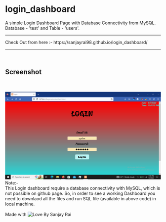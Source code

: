 # login_dashboard
A simple Login Dashboard Page with Database Connectivity from MySQL.
Database - 'test' and Table - 'users'. <br>
<hr>
Check Out from here :- https://sanjayrai98.github.io/login_dashboard/
<hr><br>
<h2>Screenshot</h2>
<br><br>
<img src="/Login Dashboard.png" alt="Login Dashboard Screenshot">
<br>
Note:- <br>
This Login dashboard require a database connectivity with MySQL, which is not possible on github page. So, in order to see a working Dashboard you need to downlaod all the files and run SQL file (available in above code) in local machine.
<br><br>
Made with <img width="15px" src="https://upload.wikimedia.org/wikipedia/commons/4/42/Love_Heart_SVG.svg" alt="Love"> By Sanjay Rai

